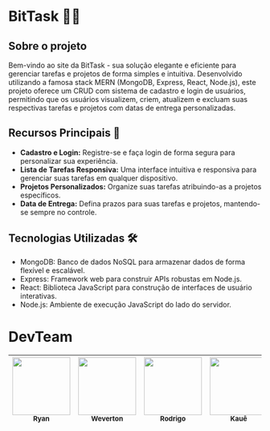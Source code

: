 # BitTask 📝✨

## Sobre o projeto
<p>Bem-vindo ao site da BitTask  - sua solução elegante e eficiente para gerenciar tarefas e projetos de forma simples e intuitiva. Desenvolvido utilizando a famosa stack MERN (MongoDB, Express, React, Node.js), este projeto oferece um CRUD com sistema de cadastro e login de usuários, permitindo que os usuários visualizem, criem, atualizem e excluam suas respectivas tarefas e projetos com datas de entrega personalizadas.</p>
 


## Recursos Principais 🚀
<ul>
  <li><b>Cadastro e Login:</b> Registre-se e faça login de forma segura para personalizar sua experiência.</li>
  <li><b>Lista de Tarefas Responsiva:</b> Uma interface intuitiva e responsiva para gerenciar suas tarefas em qualquer dispositivo.</li>
  <li><b>Projetos Personalizados:</b> Organize suas tarefas atribuindo-as a projetos específicos.</li>
  <li><b>Data de Entrega:</b> Defina prazos para suas tarefas e projetos, mantendo-se sempre no controle.</li>
</ul>



## Tecnologias Utilizadas 🛠️
<ul>
  <li>MongoDB: Banco de dados NoSQL para armazenar dados de forma flexível e escalável.</li>
  <li>Express: Framework web para construir APIs robustas em Node.js.</li>
  <li>React: Biblioteca JavaScript para construção de interfaces de usuário interativas.</li>
  <li>Node.js: Ambiente de execução JavaScript do lado do servidor.</li>
</ul>


# DevTeam
| [<img loading="lazy" src="https://avatars.githubusercontent.com/u/131712164?v=4" width=115><br><sub>Ryan</sub>](https://github.com/ryanNS3) |  [<img loading="lazy" src="https://avatars.githubusercontent.com/u/131711547?v=4" width=115><br><sub>Weverton</sub>](https://github.com/WevertonSPWOS) |  [<img loading="lazy" src="https://avatars.githubusercontent.com/u/131712437?v=4" width=115><br><sub>Rodrigo</sub>](https://github.com/Rodriguou) | [<img loading="lazy" src="https://avatars.githubusercontent.com/u/131711415?s=400&u=788cb9091dd633c9e37f634268fe05c2a143e905&v=4" width=115><br><sub>Kauê</sub>](https://github.com/kauetrigolo) |
| :---: | :---: | :---: |  :---: |



